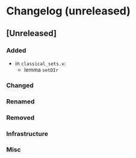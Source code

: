 # Changelog (unreleased)

## [Unreleased]

### Added

- in `classical_sets.v`:
  + lemma `setDIr`

### Changed

### Renamed

### Removed

### Infrastructure

### Misc
